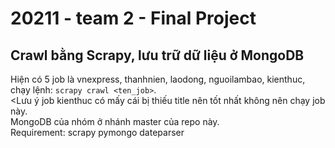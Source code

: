 # 20211 - team 2 - Final Project

## Crawl bằng Scrapy, lưu trữ dữ liệu ở MongoDB
Hiện có 5 job là vnexpress, thanhnien, laodong, nguoilambao, kienthuc, chạy lệnh: `scrapy crawl <ten_job>`.<br>
<Lưu ý job kienthuc có mấy cái bị thiếu title nên tốt nhất không nên chạy job này.<br>
MongoDB của nhóm ở nhánh master của repo này. <br>
Requirement:
  scrapy
  pymongo
  dateparser
